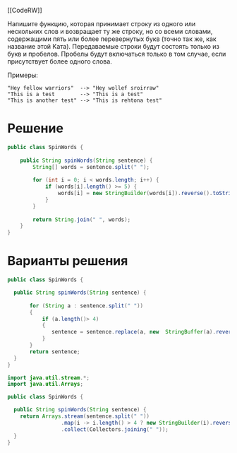 [[CodeRW]]

Напишите функцию, которая принимает строку из одного или нескольких слов и возвращает ту же строку, но со всеми словами, содержащими пять или более перевернутых букв (точно так же, как название этой Ката). Передаваемые строки будут состоять только из букв и пробелов. Пробелы будут включаться только в том случае, если присутствует более одного слова.

Примеры:

```
"Hey fellow warriors"  --> "Hey wollef sroirraw" 
"This is a test        --> "This is a test" 
"This is another test" --> "This is rehtona test"
```

# Решение

```java ignore
public class SpinWords {  
  
    public String spinWords(String sentence) {  
        String[] words = sentence.split(" ");  
  
        for (int i = 0; i < words.length; i++) {  
            if (words[i].length() >= 5) {  
                words[i] = new StringBuilder(words[i]).reverse().toString();  
            }  
        }  
  
        return String.join(" ", words);  
    }  
}
```

# Варианты решения

```java ignore
public class SpinWords {

  public String spinWords(String sentence) {
    
       for (String a : sentence.split(" "))
       {
           if (a.length()> 4)
           {
              sentence = sentence.replace(a, new  StringBuffer(a).reverse());
           }
       }
       return sentence;
  }
}
```

```java ignore
import java.util.stream.*;
import java.util.Arrays;

public class SpinWords {

  public String spinWords(String sentence) {
    return Arrays.stream(sentence.split(" "))
                 .map(i -> i.length() > 4 ? new StringBuilder(i).reverse().toString() : i)
                 .collect(Collectors.joining(" "));
  }
}
```

